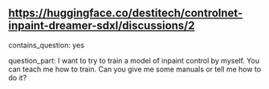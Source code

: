 ## https://huggingface.co/destitech/controlnet-inpaint-dreamer-sdxl/discussions/2

contains_question: yes

question_part: I want to try to train a model of inpaint control by myself. You can teach me how to train. Can you give me some manuals or tell me how to do it?